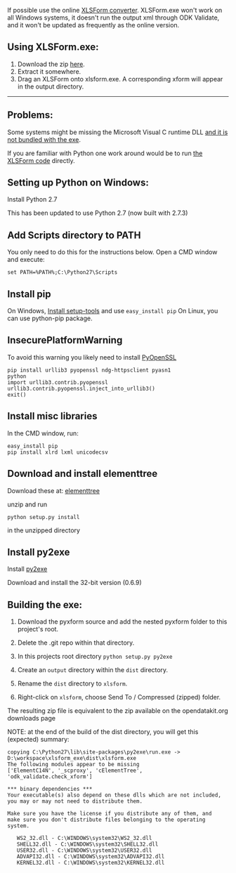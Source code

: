If possible use the online [XLSForm converter](http://opendatakit.org/use/xlsform/).
XLSForm.exe won't work on all Windows systems, it doesn't run the output xml through ODK Validate, and it won't be updated as frequently as the online version.

Using XLSForm.exe:
------------------
1. Download the zip [here](http://opendatakit.org/downloads/download-info/xlsform-for-windows/).
2. Extract it somewhere.
3. Drag an XLSForm onto xlsform.exe. A corresponding xform will appear in the output directory.

___________________________________


Problems:
---------

Some systems might be missing the Microsoft Visual C runtime DLL [and it is not bundled with the exe](http://www.py2exe.org/index.cgi/Tutorial#A5.ProvidingtheMicrosoftVisualCruntimeDLL).

If you are familiar with Python one work around would be to run [the XLSForm code](https://github.com/UW-ICTD/pyxform) directly.

Setting up Python on Windows:
-----------------------------

Install Python 2.7

This has been updated to use Python 2.7 (now built with 2.7.3)

Add Scripts directory to PATH
-----------------------------

You only need to do this for the instructions below. Open a CMD window and execute:

```Shell
set PATH=%PATH%;C:\Python27\Scripts
```

Install pip
-------------------------------

On Windows, [Install setup-tools](https://pypi.python.org/pypi/setuptools#windows-simplified) and use `easy_install pip`
On Linux, you can use python-pip package.

InsecurePlatformWarning
------------------------------
To avoid this warning you likely need to install [PyOpenSSL](https://urllib3.readthedocs.org/en/latest/security.html#pyopenssl)

```
pip install urllib3 pyopenssl ndg-httpsclient pyasn1
python
import urllib3.contrib.pyopenssl
urllib3.contrib.pyopenssl.inject_into_urllib3()
exit()
```

Install misc libraries
------------------------------

In the CMD window, run:

```
easy_install pip
pip install xlrd lxml unicodecsv
```

Download and install elementtree
------------------------------
Download these at:
[elementtree](https://pypi.python.org/pypi/elementtree/1.2.6-20050316)

unzip and run
```
python setup.py install
```
in the unzipped directory

Install py2exe
------------------------------

Install [py2exe](http://www.py2exe.org/)

Download and install the 32-bit version (0.6.9)

Building the exe:
-----------------

1. Download the pyxform source and add the nested pyxform folder to this project's root.

2. Delete the .git repo within that directory.

3. In this projects root directory `python setup.py py2exe`

4. Create an `output` directory within the `dist` directory.

5. Rename the `dist` directory to `xlsform`.

6. Right-click on `xlsform`, choose Send To / Compressed (zipped) folder.  

The resulting zip file is equivalent to the zip available on the opendatakit.org downloads page

NOTE: at the end of the build of the dist directory, you will get this (expected) summary:

```
copying C:\Python27\lib\site-packages\py2exe\run.exe -> D:\workspace\xlsform_exe\dist\xlsform.exe
The following modules appear to be missing
['ElementC14N', '_scproxy', 'cElementTree', 'odk_validate.check_xform']

*** binary dependencies ***
Your executable(s) also depend on these dlls which are not included,
you may or may not need to distribute them.

Make sure you have the license if you distribute any of them, and
make sure you don't distribute files belonging to the operating system.

   WS2_32.dll - C:\WINDOWS\system32\WS2_32.dll
   SHELL32.dll - C:\WINDOWS\system32\SHELL32.dll
   USER32.dll - C:\WINDOWS\system32\USER32.dll
   ADVAPI32.dll - C:\WINDOWS\system32\ADVAPI32.dll
   KERNEL32.dll - C:\WINDOWS\system32\KERNEL32.dll
```
